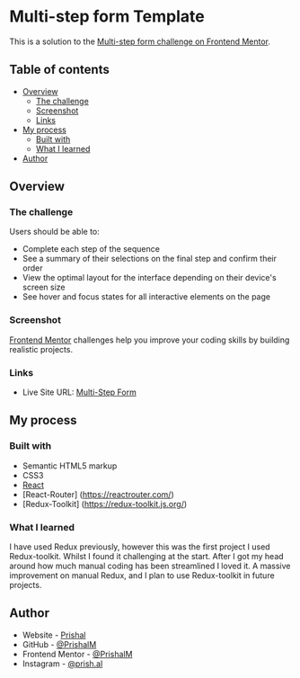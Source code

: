 # Multi-step form Template

This is a solution to the [Multi-step form challenge on Frontend Mentor](https://www.frontendmentor.io/challenges/multistep-form-YVAnSdqQBJ).

## Table of contents

- [Overview](#overview)
  - [The challenge](#the-challenge)
  - [Screenshot](#screenshot)
  - [Links](#links)
- [My process](#my-process)
  - [Built with](#built-with)
  - [What I learned](#what-i-learned)
- [Author](#author)

## Overview

### The challenge

Users should be able to:

- Complete each step of the sequence
- See a summary of their selections on the final step and confirm their order
- View the optimal layout for the interface depending on their device's screen size
- See hover and focus states for all interactive elements on the page

### Screenshot

[Frontend Mentor](https://www.frontendmentor.io) challenges help you improve your coding skills by building realistic projects.

### Links

- Live Site URL: [Multi-Step Form](https://multi-step-form-template.netlify.app/)

## My process

### Built with

- Semantic HTML5 markup
- CSS3
- [React](https://reactjs.org/)
- [React-Router] (https://reactrouter.com/)
- [Redux-Toolkit] (https://redux-toolkit.js.org/)

### What I learned

I have used Redux previously, however this was the first project I used Redux-toolkit. Whilst I found it challenging at the start. After I got my head around how much manual coding has been streamlined I loved it. A massive improvement on manual Redux, and I plan to use Redux-toolkit in future projects.

## Author

- Website - [Prishal](https://prish.al)
- GitHub - [@PrishalM](https://github.com/prishalM/)
- Frontend Mentor - [@PrishalM](https://www.frontendmentor.io/profile/PrishalM)
- Instagram - [@prish.al](https://www.twitter.com/prish.al)
